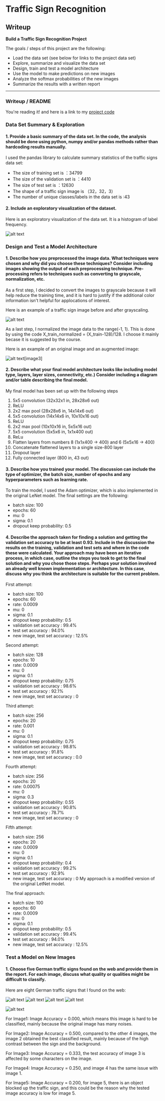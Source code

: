 # **Traffic Sign Recognition** 

## Writeup


**Build a Traffic Sign Recognition Project**

The goals / steps of this project are the following:
* Load the data set (see below for links to the project data set)
* Explore, summarize and visualize the data set
* Design, train and test a model architecture
* Use the model to make predictions on new images
* Analyze the softmax probabilities of the new images
* Summarize the results with a written report
 
---
### Writeup / README

You're reading it! and here is a link to my [project code](https://github.com/alchemz/Project2_Traffic_Sign_Classifier/blob/master/CarND-Traffic-Sign-Classifier-Project/Traffic_Sign_Classifier.ipynb)

### Data Set Summary & Exploration

#### 1. Provide a basic summary of the data set. In the code, the analysis should be done using python, numpy and/or pandas methods rather than hardcoding results manually.

I used the pandas library to calculate summary statistics of the traffic
signs data set:

* The size of training set is ：34799
* The size of the validation set is ：4410
* The size of test set is ：12630
* The shape of a traffic sign image is （32，32，3）
* The number of unique classes/labels in the data set is :43

#### 2. Include an exploratory visualization of the dataset.

Here is an exploratory visualization of the data set. It is a histogram of label frequency.

![alt text](https://github.com/alchemz/Project2_Traffic_Sign_Classifier/blob/master/CarND-Traffic-Sign-Classifier-Project/data-images/datavisualization.png)

### Design and Test a Model Architecture

#### 1. Describe how you preprocessed the image data. What techniques were chosen and why did you choose these techniques? Consider including images showing the output of each preprocessing technique. Pre-processing refers to techniques such as converting to grayscale, normalization, etc. 

As a first step, I decided to convert the images to grayscale because it will help reduce the training time, and it is hard to justify if the additional color information isn't helpful for applocations of interest.

Here is an example of a traffic sign image before and after grayscaling.

![alt text](https://github.com/alchemz/Project2_Traffic_Sign_Classifier/blob/master/CarND-Traffic-Sign-Classifier-Project/data-images/grayscale.png)

As a last step, I normalized the image data to the range(-1, 1). This is done by using the code X_train_normalized = (X_train-128)/128. I choose it mainly becase it is suggested by the course.

Here is an example of an original image and an augmented image:

![alt text](https://github.com/alchemz/Project2_Traffic_Sign_Classifier/blob/master/CarND-Traffic-Sign-Classifier-Project/data-images/normalized.png)[image3]


#### 2. Describe what your final model architecture looks like including model type, layers, layer sizes, connectivity, etc.) Consider including a diagram and/or table describing the final model.

My final model has been set up with the following steps

1. 5x5 convolution (32x32x1 in, 28x28x6 out)
2. ReLU
3. 2x2 max pool (28x28x6 in, 14x14x6 out)
4. 5x5 convolution (14x14x6 in, 10x10x16 out)
5. ReLU
6. 2x2 max pool (10x10x16 in, 5x5x16 out)
7. 5x5 convolution (5x5x6 in, 1x1x400 out)
8. ReLu
9. Flatten layers from numbers 8 (1x1x400 -> 400) and 6 (5x5x16 -> 400)
10. Concatenate flattened layers to a single size-800 layer
11. Dropout layer
12. Fully connected layer (800 in, 43 out)


#### 3. Describe how you trained your model. The discussion can include the type of optimizer, the batch size, number of epochs and any hyperparameters such as learning rate.

To train the model, I used the Adam optimizer, which is also implemented in the original LeNet model. The final settings are the following:
- batch size: 100
- epochs: 60
- mu: 0
- sigma: 0.1
- dropout keep probability: 0.5

#### 4. Describe the approach taken for finding a solution and getting the validation set accuracy to be at least 0.93. Include in the discussion the results on the training, validation and test sets and where in the code these were calculated. Your approach may have been an iterative process, in which case, outline the steps you took to get to the final solution and why you chose those steps. Perhaps your solution involved an already well known implementation or architecture. In this case, discuss why you think the architecture is suitable for the current problem.
First attempt:
- batch size: 100
- epochs: 60
- rate: 0.0009
- mu: 0
- sigma: 0.1
- dropout keep probability: 0.5
- validation set accuracy : 99.4% 
- test set accuracy : 94.0%
- new image, test set accuracy : 12.5%

Second attempt:
- batch size: 128
- epochs: 10
- rate: 0.0009
- mu: 0
- sigma: 0.1
- dropout keep probability: 0.75
- validation set accuracy : 98.6% 
- test set accuracy : 92.1%
- new image, test set accuracy : 0

Third attempt:
- batch size: 256
- epochs: 20
- rate: 0.001
- mu: 0
- sigma: 0.1
- dropout keep probability: 0.75
- validation set accuracy : 98.8%
- test set accuracy : 91.8%
- new image, test set accuracy : 0.0

Fourth attempt:
- batch size: 256
- epochs: 20
- rate: 0.00075
- mu: 0
- sigma: 0.3
- dropout keep probability: 0.55
- validation set accuracy : 90.8%
- test set accuracy : 78.7%
- new image, test set accuracy : 0

Fifth attempt:
- batch size: 256
- epochs: 20
- rate: 0.0009
- mu: 0
- sigma: 0.1
- dropout keep probability: 0.4
- validation set accuracy : 99.2%
- test set accuracy : 92.9%
- new image, test set accuracy : 0
My approach is a modified version of the original LetNet model.


The final approach: 
- batch size: 100
- epochs: 60
- rate: 0.0009
- mu: 0
- sigma: 0.1
- dropout keep probability: 0.5
- validation set accuracy : 99.4% 
- test set accuracy : 94.0%
- new image, test set accuracy : 12.5%

### Test a Model on New Images

#### 1. Choose five German traffic signs found on the web and provide them in the report. For each image, discuss what quality or qualities might be difficult to classify.

Here are eight German traffic signs that I found on the web:

![alt text](https://github.com/alchemz/Project2_Traffic_Sign_Classifier/blob/master/CarND-Traffic-Sign-Classifier-Project/test-images/11.jpg) ![alt text](https://github.com/alchemz/Project2_Traffic_Sign_Classifier/blob/master/CarND-Traffic-Sign-Classifier-Project/test-images/22.jpg) ![alt text](https://github.com/alchemz/Project2_Traffic_Sign_Classifier/blob/master/CarND-Traffic-Sign-Classifier-Project/test-images/33.jpg) ![alt text](https://github.com/alchemz/Project2_Traffic_Sign_Classifier/blob/master/CarND-Traffic-Sign-Classifier-Project/test-images/44.jpg) 

![alt text](https://github.com/alchemz/Project2_Traffic_Sign_Classifier/blob/master/CarND-Traffic-Sign-Classifier-Project/test-images/55.jpg) 

For Image1:
Image Accuracy = 0.000, which means this image is hard to be classified, mainly because the original image has many noises.

For Image2:
Image Accuracy = 0.500, compared to the other 4 images, the image 2 obtained the best classified
result, mainly because of the high contrast between the sign and the background.

For Image3:
Image Accuracy = 0.333, the test accuracy of image 3 is affected by some characters on the image.

For Image4:
Image Accuracy = 0.250, and image 4 has the same issue with image 1.

For Image5:
Image Accuracy = 0.200, for image 5, there is an object blocked up the traffic sign, and this could be the reason why the tested image accuracy is low for image 5.






